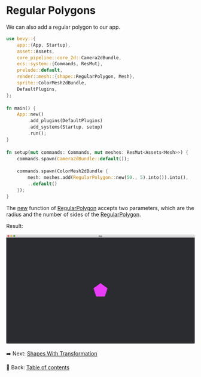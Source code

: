 # Regular Polygons

We can also add a regular polygon to our app.

```rust
use bevy::{
    app::{App, Startup},
    asset::Assets,
    core_pipeline::core_2d::Camera2dBundle,
    ecs::system::{Commands, ResMut},
    prelude::default,
    render::mesh::{shape::RegularPolygon, Mesh},
    sprite::ColorMesh2dBundle,
    DefaultPlugins,
};

fn main() {
    App::new()
        .add_plugins(DefaultPlugins)
        .add_systems(Startup, setup)
        .run();
}

fn setup(mut commands: Commands, mut meshes: ResMut<Assets<Mesh>>) {
    commands.spawn(Camera2dBundle::default());

    commands.spawn(ColorMesh2dBundle {
        mesh: meshes.add(RegularPolygon::new(50., 5).into()).into(),
        ..default()
    });
}
```

The [new](https://docs.rs/bevy/latest/bevy/prelude/shape/struct.RegularPolygon.html#method.new) function of [RegularPolygon](https://docs.rs/bevy/latest/bevy/prelude/shape/struct.RegularPolygon.html) accepts two parameters, which are the radius and the number of sides of the [RegularPolygon](https://docs.rs/bevy/latest/bevy/prelude/shape/struct.RegularPolygon.html).

Result:

![Regular Polygons](./pic/regular_polygons.png)

:arrow_right:  Next: [Shapes With Transformation](./shapes_with_transformation.md)

:blue_book: Back: [Table of contents](./../README.md)
